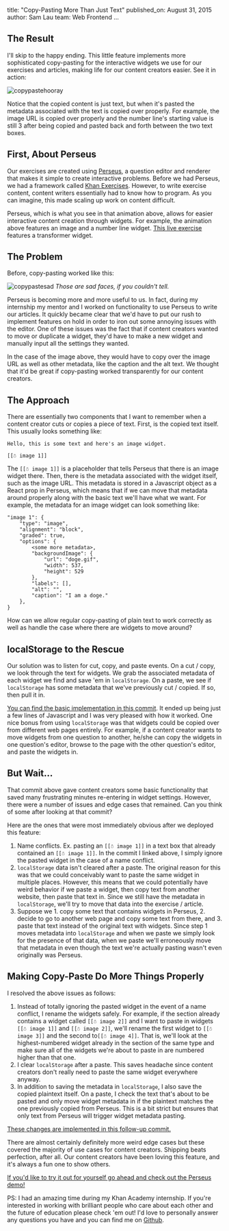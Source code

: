 title: "Copy-Pasting More Than Just Text"
published_on: August 31, 2015
author: Sam Lau
team: Web Frontend
...

## The Result
I'll skip to the happy ending. This little feature implements more sophisticated
copy-pasting for the interactive widgets we use for our exercises and articles,
making life for our content creators easier. See it in action:

![copypastehooray](https://samlaucodes.files.wordpress.com/2015/07/copypasta.gif?w=1000)

Notice that the copied content is just text, but when it's pasted the metadata
associated with the text is copied over properly. For example, the image URL is
copied over properly and the number line's starting value is still 3 after being
copied and pasted back and forth between the two text boxes.

## First, About Perseus
Our exercises are created using [Perseus][perseus], a question editor and
renderer that makes it simple to create interactive problems. Before we had
Perseus, we had a framework called [Khan Exercises][khan-exercises]. However,
to write exercise content, content writers essentially had to know how to
program. As you can imagine, this made scaling up work on content difficult.

Perseus, which is what you see in that animation above, allows for easier
interactive content creation through widgets. For example, the animation above
features an image and a number line widget. [This live exercise][exercise]
features a transformer widget.

[perseus]: https://github.com/Khan/perseus#perseus
[khan-exercises]: https://github.com/Khan/khan-exercises#khan-academy-exercises
[exercise]: https://www.khanacademy.org/math/geometry/transformations/hs-geo-rotations/e/defining-rotations

## The Problem
Before, copy-pasting worked like this:

![copypastesad](https://samlaucodes.files.wordpress.com/2015/07/nocopypasta.gif?w=1000)
*Those are sad faces, if you couldn't tell.*

Perseus is becoming more and more useful to us. In fact, during my internship my
mentor and I worked on functionality to use Perseus to write our articles.
It quickly became clear that we'd have to put our rush to implement features on
hold in order to iron out some annoying issues with the editor. One of
these issues was the fact that if content creators wanted to move or duplicate
a widget, they'd have to make a new widget and manually input all the
settings they wanted.

In the case of the image above, they would have to copy over the image URL as
well as other metadata, like the caption and the alt text. We thought that it'd
be great if copy-pasting worked transparently for our content creators.

## The Approach
There are essentially two components that I want to remember when a content
creator cuts or copies a piece of text. First, is the copied text itself. This
usually looks something like:

    Hello, this is some text and here's an image widget.

    [[☃ image 1]]

The `[[☃ image 1]]` is a placeholder that tells Perseus that there is an
image widget there. Then, there is the metadata associated with the widget
itself, such as the image URL. This metadata is stored in a Javascript object as
a React prop in Perseus, which means that if we can move that metadata around
properly along with the basic text we'll have what we want. For example, the
metadata for an image widget can look something like:

    "image 1": {
        "type": "image",
        "alignment": "block",
        "graded": true,
        "options": {
            <some more metadata>,
            "backgroundImage": {
                "url": "doge.gif",
                "width": 537,
                "height": 529
            },
            "labels": [],
            "alt": "",
            "caption": "I am a doge."
        },
    }

How can we allow regular copy-pasting of plain text to work correctly as well as
handle the case where there are widgets to move around?

## localStorage to the Rescue
Our solution was to listen for cut, copy, and paste events. On a cut / copy, we
look through the text for widgets. We grab the associated metadata of each
widget we find and save 'em in `localStorage`. On a paste, we see if
`localStorage` has some metadata that we've previously cut / copied. If so, then
pull it in.

[You can find the basic implementation in this commit][commit1]. It
ended up being just a few lines of Javascript and I was very pleased with how it
worked. One nice bonus from using `localStorage` was that widgets could be
copied over from different web pages entirely. For example, if a content creator
wants to move widgets from one question to another, he/she can copy the widgets
in one question's editor, browse to the page with the other question's editor,
and paste the widgets in.

[commit1]: https://github.com/Khan/perseus/commit/e693b679fd799845da47ed8d6d5b04c6e2e4a0b2

## But Wait...
That commit above gave content creators some basic functionality that saved many
frustrating minutes re-entering in widget settings. However, there were a number
of issues and edge cases that remained. Can you think of some after looking at
that commit?

Here are the ones that were most immediately obvious after we deployed this
feature:

1. Name conflicts. Ex. pasting an `[[☃ image 1]]` in a text box that already
contained an `[[☃ image 1]]`. In the commit I linked above, I simply ignore the
pasted widget in the case of a name conflict.
2. `localStorage` data isn't cleared after a paste. The original reason for this
was that we could conceivably want to paste the same widget in multiple places.
However, this means that we could potentially have weird behavior if we paste a
widget, then copy text from another website, then paste that text in. Since we
still have the metadata in `localStorage`, we'll try to move that data into the
exercise / article.
3. Suppose we 1. copy some text that contains widgets in Perseus, 2. decide
to go to another web page and copy some text from there, and 3. paste that text
instead of the original text with widgets. Since step 1 moves metadata into
`localStorage` and when we paste we simply look for the presence of that data,
when we paste we'll erroneously move that metadata in even though the text we're
actually pasting wasn't even originally was Perseus.

## Making Copy-Paste Do More Things Properly
I resolved the above issues as follows:

1. Instead of totally ignoring the pasted widget in the event of a name
conflict, I rename the widgets safely. For example, if the section already
contains a widget called `[[☃ image 2]]` and I want to paste in widgets
`[[☃ image 1]]` and `[[☃ image 2]]`, we'll rename the first widget to
`[[☃ image 3]]` and the second to`[[☃ image 4]]`. That is, we'll look at the
highest-numbered widget already in the section of the same type and make sure
all of the widgets we're about to paste in are numbered higher than that one.
2. I clear `localStorage` after a paste. This saves headache since content
creators don't really need to paste the same widget everywhere anyway.
3. In addition to saving the metadata in `localStorage`, I also save the copied
plaintext itself. On a paste, I check the text that's about to be pasted and
only move widget metadata in if the plaintext matches the one previously copied
from Perseus. This is a bit strict but ensures that only text from Perseus will
trigger widget metadata pasting.

[These changes are implemented in this follow-up commit.][commit2]

[commit2]: https://github.com/Khan/perseus/commit/4d122c7db1c8938d1e6debb48dade1cb180c1190

There are almost certainly definitely more weird edge cases but these covered
the majority of use cases for content creators. Shipping beats perfection, after
all. Our content creators have been loving this feature, and it's always a fun
one to show others.

[If you'd like to try it out for yourself go ahead and check out the Perseus
demo!](http://khan.github.io/perseus)

PS: I had an amazing time during my Khan Academy internship. If you're
interested in working with brilliant people who care about each other and the
future of education please check 'em out! I'd love to personally answer any
questions you have and you can find me on [Github](https://github.com/samlau95).
